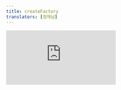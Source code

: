 ```yaml
---
title: createFactory
translators: [정재남]
---
```


<iframe 
  style={{aspectRatio: 1.7778, width: '100%'}} 
  src="https://www.youtube.com/embed/playlist?list=PLjQV3hketAJkh6BEl0n4PDS_2fBd0cS9v&index=72&start=928"
  title="YouTube video player" 
  frameBorder="0" 
/>

<Deprecated>

This API will be removed in a future major version of React. [See the alternatives.](#alternatives)
<Trans>이 API는 향후 React의 주요 버전에서 제거될 예정입니다. [대안을 확인하세요.](#alternatives)</Trans>
</Deprecated>

<Intro>

`createFactory` lets you create a function that produces React elements of a given type.
<Trans>`createFactory`를 사용하면 주어진 타입의 React 엘리먼트를 생성하는 함수를 만들 수 있습니다.</Trans>

```js
const factory = createFactory(type)
```

</Intro>

<InlineToc />

---

## Reference<Trans>참조</Trans> {/*reference*/}

### `createFactory(type)` {/*createfactory*/}

Call `createFactory(type)` to create a factory function which produces React elements of a given `type`.
<Trans>`createFactory(type)`을 호출하여 주어진 `type`의 React 엘리먼트를 생성하는 함수를 만드세요.</Trans>

```js
import { createFactory } from 'react';

const button = createFactory('button');
```

Then you can use it to create React elements without JSX:
<Trans>그러면 JSX 없이 React 엘리먼트를 생성하는 데에 사용할 수 있습니다.</Trans>

```js
export default function App() {
  return button({
    onClick: () => {
      alert('Clicked!')
    }
  }, 'Click me');
}
```

[See more examples below.](#usage)
<Trans>[아래에서 더 많은 예시를 확인하세요.](#usage)</Trans>

#### Parameters<Trans>매개변수</Trans> {/*parameters*/}

* `type`: The `type` argument must be a valid React component type. For example, it could be a tag name string (such as `'div'` or `'span'`), or a React component (a function, a class, or a special component like [`Fragment`](/reference/react/Fragment)).
<Trans outdent>`type`: `type` 인수는 유효한 React 컴포넌트 타입이어야 합니다. 예를 들어, 태그 이름 문자열(예: `'div'` 또는 `'span'` 등)이나 React 컴포넌트(함수, 클래스, [`Fragment`](/reference/react/Fragment)와 같은 특수 컴포넌트 등)이 될 수 있습니다.</Trans>
#### Returns<Trans>반환값</Trans> {/*returns*/}

Returns a factory function. That factory function receives a `props` object as the first argument, followed by a list of `...children` arguments, and returns a React element with the given `type`, `props` and `children`.
<Trans>팩토리 함수를 반환합니다. 이 팩토리 함수는 첫 번째 인자로 `props` 객체와 '...children` 인자 목록을 받고, 주어진 `type`, `props`, `children`을 가진 React 엘리먼트를 반환합니다.</Trans>

---

## Usage<Trans>사용법</Trans> {/*usage*/}

### Creating React elements with a factory {/*creating-react-elements-with-a-factory*/}

Although most React projects use [JSX](/learn/writing-markup-with-jsx) to describe the user interface, JSX is not required. In the past, `createFactory` used to be one of the ways you could describe the user interface without JSX.
<Trans>대부분의 React 프로젝트는 사용자 인터페이스를 기술하는 데에 [JSX](/learn/writing-markup-with-jsx)를 사용하지만, JSX가 반드시 필요한 것은 아닙니다. 과거에는 JSX 없이도 사용자 인터페이스를 설명할 수 있는 방법 중 하나로 `createFactory`를 사용했습니다.</Trans>

Call `createFactory` to create a *factory function* for a specific element type like `'button'`:
<Trans>`createFactory`를 호출하면 `button`과 같은 특정 엘리먼트 유형에 대한 *팩토리 함수*를 생성할 수 있습니다:</Trans>

```js
import { createFactory } from 'react';

const button = createFactory('button');
```

Calling that factory function will produce React elements with the props and children you have provided:
<Trans>팩토리 함수를 호출하면 제공한 props 및 자식이 있는 React 엘리먼트를 생성합니다:</Trans>

<Sandpack>

```js src/App.js
import { createFactory } from 'react';

const button = createFactory('button');

export default function App() {
  return button({
    onClick: () => {
      alert('Clicked!')
    }
  }, 'Click me');
}
```

</Sandpack>

This is how `createFactory` was used as an alternative to JSX. However, `createFactory` is deprecated, and you should not call `createFactory` in any new code. See how to migrate away from `createFactory` below.
<Trans>이것이 JSX의 대안으로 `createFactory`가 사용된 방식입니다. 그러나 `createFactory`는 지원이 중단되었으므로, 새 코드에서는 `createFactory`를 호출해서는 안 됩니다. 아래에서 `createFactory`를 마이그레이션하는 방법을 참조하세요.</Trans>

---

## Alternatives<Trans>대안</Trans> {/*alternatives*/}

### Copying `createFactory` into your project<Trans>프로젝트에 `createFactory` 복사하기</Trans> {/*copying-createfactory-into-your-project*/}

If your project has many `createFactory` calls, copy this `createFactory.js` implementation into your project:
<Trans>프로젝트에 `createFactory` 호출이 많은 경우, 이 `createFactory.js` 구현을 프로젝트에 복사하세요:</Trans>

<Sandpack>

```js src/App.js
import { createFactory } from './createFactory.js';

const button = createFactory('button');

export default function App() {
  return button({
    onClick: () => {
      alert('Clicked!')
    }
  }, 'Click me');
}
```

```js src/createFactory.js
import { createElement } from 'react';

export function createFactory(type) {
  return createElement.bind(null, type);
}
```

</Sandpack>

This lets you keep all of your code unchanged except the imports.
<Trans>이렇게 하면 import를 제외한 모든 코드를 변경하지 않고 유지할 수 있습니다.</Trans>

---

### Replacing `createFactory` with `createElement`<Trans>`createFactory`를 `createElement`로 바꾸기</Trans> {/*replacing-createfactory-with-createelement*/}

If you have a few `createFactory` calls that you don't mind porting manually, and you don't want to use JSX, you can replace every call a factory function with a [`createElement`](/reference/react/createElement) call. For example, you can replace this code:
<Trans>수동으로 포팅해도 괜찮을 만큼 적은 `createFactory` 호출이 있고, 여전히 JSX를 사용하고 싶지 않다면, 팩토리 함수의 모든 호출을 [`createElement`](/reference/react/createElement) 호출로 대체할 수 있습니다. 예를 들어, 다음과 같이 할 수 있습니다:</Trans>

```js {1,3,6}
import { createFactory } from 'react';

const button = createFactory('button');

export default function App() {
  return button({
    onClick: () => {
      alert('Clicked!')
    }
  }, 'Click me');
}
```

with this code:
<Trans>위 코드를 다음과 같이 바꾸세요:</Trans>


```js {1,4}
import { createElement } from 'react';

export default function App() {
  return createElement('button', {
    onClick: () => {
      alert('Clicked!')
    }
  }, 'Click me');
}
```

Here is a complete example of using React without JSX:
<Trans>다음은 JSX 없이 React를 사용하는 완성된 예시입니다:</Trans>

<Sandpack>

```js src/App.js
import { createElement } from 'react';

export default function App() {
  return createElement('button', {
    onClick: () => {
      alert('Clicked!')
    }
  }, 'Click me');
}
```

</Sandpack>

---

### Replacing `createFactory` with JSX<Trans>`createFactory`를 JSX로 교체하기</Trans> {/*replacing-createfactory-with-jsx*/}

Finally, you can use JSX instead of `createFactory`. This is the most common way to use React:
<Trans>마지막으로, `createFactory` 대신 JSX를 사용할 수 있습니다. 이것은 React를 사용하는 가장 일반적인 방법입니다:</Trans>

<Sandpack>

```js src/App.js
export default function App() {
  return (
    <button onClick={() => {
      alert('Clicked!');
    }}>
      Click me
    </button>
  );
};
```

</Sandpack>

<Pitfall>

Sometimes, your existing code might pass some variable as a `type` instead of a constant like `'button'`:
<Trans>때론, 기존 코드에서 `button`과 같은 상수 대신 `type`으로 일부 변수를 전달했을 수도 있습니다:</Trans>

```js {3}
function Heading({ isSubheading, ...props }) {
  const type = isSubheading ? 'h2' : 'h1';
  const factory = createFactory(type);
  return factory(props);
}
```

To do the same in JSX, you need to rename your variable to start with an uppercase letter like `Type`:
<Trans>JSX에서 동일한 작업을 수행하려면 변수 이름을 'Type'과 같이 대문자로 시작하도록 변경해야 합니다:</Trans>

```js {2,3}
function Heading({ isSubheading, ...props }) {
  const Type = isSubheading ? 'h2' : 'h1';
  return <Type {...props} />;
}
```

Otherwise React will interpret `<type>` as a built-in HTML tag because it is lowercase.
<Trans>그렇지 않으면 React는 `<type>`이 소문자이기 때문에 HTML 빌트인 태그로 해석합니다.</Trans>

</Pitfall>
